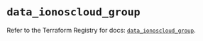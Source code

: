 # `data_ionoscloud_group`

Refer to the Terraform Registry for docs: [`data_ionoscloud_group`](https://registry.terraform.io/providers/ionos-cloud/ionoscloud/6.6.2/docs/data-sources/group).
